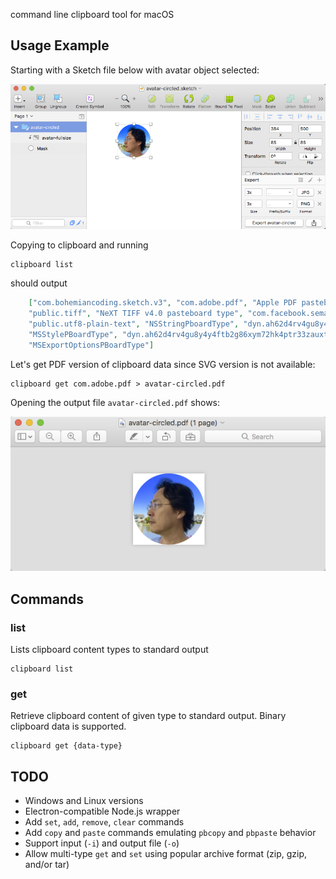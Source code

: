 command line clipboard tool for macOS

## Usage Example

Starting with a Sketch file below with avatar object selected:

![avatar-circled.sketch](doc/avatar-circled-sketch.png "avatar-circled.sketch")

Copying to clipboard and running

	clipboard list

should output

```json
	["com.bohemiancoding.sketch.v3", "com.adobe.pdf", "Apple PDF pasteboard type",
	"public.tiff", "NeXT TIFF v4.0 pasteboard type", "com.facebook.semaphore",
	"public.utf8-plain-text", "NSStringPboardType", "dyn.ah62d4rv4gu8y4y4xsv6023nukm10c6xenv61a3k",
	"MSStylePBoardType", "dyn.ah62d4rv4gu8y4y4ftb2g86xym72hk4ptr33zauxtqf3gkzd3sbwu",
	"MSExportOptionsPBoardType"]
```

Let's get PDF version of clipboard data since SVG version is not available:

	clipboard get com.adobe.pdf > avatar-circled.pdf

Opening the output file `avatar-circled.pdf` shows:

![avatar-circled.sketch](doc/avatar-circled-pdf.png "avatar-circled.pdf")

## Commands

### list

Lists clipboard content types to standard output

	clipboard list

### get

Retrieve clipboard content of given type to standard output. Binary clipboard data is supported.

	clipboard get {data-type}

## TODO

* Windows and Linux versions
* Electron-compatible Node.js wrapper
* Add `set`, `add`, `remove`, `clear` commands
* Add `copy` and `paste` commands emulating `pbcopy` and `pbpaste` behavior
* Support input (`-i`) and output file (`-o`)
* Allow multi-type `get` and `set` using popular archive format (zip, gzip, and/or tar)

